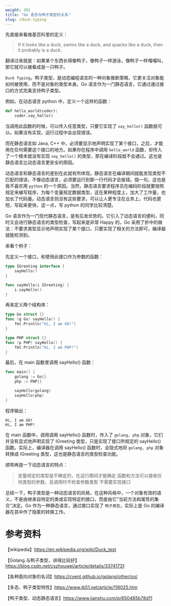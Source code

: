 ```yaml
---
weight: 301
title: "Go 语言与鸭子类型的关系"
slug: /duck-typing
---
```


先直接来看维基百科里的定义：
> If it looks like a duck, swims like a duck, and quacks like a duck, then it probably is a duck.

翻译过来就是：如果某个东西长得像鸭子，像鸭子一样游泳，像鸭子一样嘎嘎叫，那它就可以被看成是一只鸭子。

`Duck Typing`，鸭子类型，是动态编程语言的一种对象推断策略，它更关注对象能如何被使用，而不是对象的类型本身。Go 语言作为一门静态语言，它通过通过接口的方式完美支持鸭子类型。

例如，在动态语言 python 中，定义一个这样的函数：

```python
def hello_world(coder):
    coder.say_hello()
```

当调用此函数的时候，可以传入任意类型，只要它实现了 `say_hello()` 函数就可以。如果没有实现，运行过程中会出现错误。

而在静态语言如 Java, C++ 中，必须要显示地声明实现了某个接口，之后，才能用在任何需要这个接口的地方。如果你在程序中调用 `hello_world` 函数，却传入了一个根本就没有实现 `say_hello()` 的类型，那在编译阶段就不会通过。这也是静态语言比动态语言更安全的原因。

动态语言和静态语言的差别在此就有所体现。静态语言在编译期间就能发现类型不匹配的错误，不像动态语言，必须要运行到那一行代码才会报错。插一句，这也是我不喜欢用 `python` 的一个原因。当然，静态语言要求程序员在编码阶段就要按照规定来编写程序，为每个变量规定数据类型，这在某种程度上，加大了工作量，也加长了代码量。动态语言则没有这些要求，可以让人更专注在业务上，代码也更短，写起来更快，这一点，写 python 的同学比较清楚。

Go 语言作为一门现代静态语言，是有后发优势的。它引入了动态语言的便利，同时又会进行静态语言的类型检查，写起来是非常 Happy 的。Go 采用了折中的做法：不要求类型显示地声明实现了某个接口，只要实现了相关的方法即可，编译器就能检测到。

来看个例子：

先定义一个接口，和使用此接口作为参数的函数：

```go
type IGreeting interface {
	sayHello()
}

func sayHello(i IGreeting) {
	i.sayHello()
}
```

再来定义两个结构体：

```go
type Go struct {}
func (g Go) sayHello() {
	fmt.Println("Hi, I am GO!")
}

type PHP struct {}
func (p PHP) sayHello() {
	fmt.Println("Hi, I am PHP!")
}
```

最后，在 main 函数里调用 sayHello() 函数：

```go
func main() {
	golang := Go{}
	php := PHP{}

	sayHello(golang)
	sayHello(php)
}
```

程序输出：

```shell
Hi, I am GO!
Hi, I am PHP!
```

在 main 函数中，调用调用 sayHello() 函数时，传入了 `golang, php` 对象，它们并没有显式地声明实现了 IGreeting 类型，只是实现了接口所规定的 sayHello() 函数。实际上，编译器在调用 sayHello() 函数时，会隐式地将 `golang, php` 对象转换成 IGreeting 类型，这也是静态语言的类型检查功能。

顺带再提一下动态语言的特点：
> 变量绑定的类型是不确定的，在运行期间才能确定
> 函数和方法可以接收任何类型的参数，且调用时不检查参数类型
> 不需要实现接口

总结一下，鸭子类型是一种动态语言的风格，在这种风格中，一个对象有效的语义，不是由继承自特定的类或实现特定的接口，而是由它"当前方法和属性的集合"决定。Go 作为一种静态语言，通过接口实现了 `鸭子类型`，实际上是 Go 的编译器在其中作了隐匿的转换工作。

# 参考资料
【wikipedia】https://en.wikipedia.org/wiki/Duck_test

【Golang 与鸭子类型，讲得比较好】https://blog.csdn.net/cszhouwei/article/details/33741731

【各种面向对象的名词】https://cyent.github.io/golang/other/oo/

【多态、鸭子类型特性】https://www.jb51.net/article/116025.htm

【鸭子类型、动态静态语言】https://www.jianshu.com/p/650485b78d11